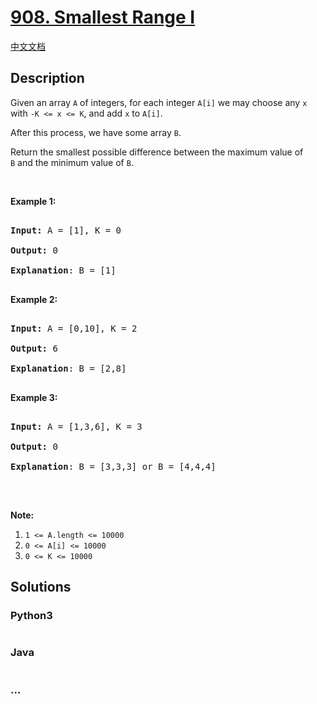 # [908. Smallest Range I](https://leetcode.com/problems/smallest-range-i)

[中文文档](/solution/0900-0999/0908.Smallest%20Range%20I/README.md)

## Description

<p>Given an array <code>A</code> of integers, for each integer <code>A[i]</code> we may choose any <code>x</code> with <code>-K &lt;= x &lt;= K</code>, and add <code>x</code> to <code>A[i]</code>.</p>

<p>After this process, we have some array <code>B</code>.</p>

<p>Return the smallest possible difference between the maximum value of <code>B</code>&nbsp;and the minimum value of <code>B</code>.</p>

<p>&nbsp;</p>

<ol>

</ol>

<div>

<p><strong>Example 1:</strong></p>

<pre>

<strong>Input: </strong>A = <span id="example-input-1-1">[1]</span>, K = <span id="example-input-1-2">0</span>

<strong>Output: </strong><span id="example-output-1">0

<strong>Explanation</strong>: B = [1]</span>

</pre>

<div>

<p><strong>Example 2:</strong></p>

<pre>

<strong>Input: </strong>A = <span id="example-input-2-1">[0,10]</span>, K = <span id="example-input-2-2">2</span>

<strong>Output: </strong><span id="example-output-2">6

</span><span id="example-output-1"><strong>Explanation</strong>: B = [2,8]</span>

</pre>

<div>

<p><strong>Example 3:</strong></p>

<pre>

<strong>Input: </strong>A = <span id="example-input-3-1">[1,3,6]</span>, K = <span id="example-input-3-2">3</span>

<strong>Output: </strong><span id="example-output-3">0

</span><span id="example-output-1"><strong>Explanation</strong>: B = [3,3,3] or B = [4,4,4]</span>

</pre>

<p>&nbsp;</p>

<p><strong>Note:</strong></p>

<ol>
    <li><code>1 &lt;= A.length &lt;= 10000</code></li>
    <li><code>0 &lt;= A[i] &lt;= 10000</code></li>
    <li><code>0 &lt;= K &lt;= 10000</code></li>
</ol>

</div>

</div>

</div>

## Solutions

<!-- tabs:start -->

### **Python3**

```python

```

### **Java**

```java

```

### **...**

```

```

<!-- tabs:end -->
